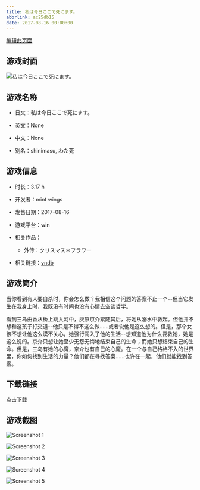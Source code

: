 ```yaml
---
title: 私は今日ここで死にます。
abbrlink: ac25db15
date: 2017-08-16 00:00:00
---
```

[编辑此页面](https://github.com/ACG-3/ADV3-source/blob/main/source/_posts/games/%E7%A7%81%E3%81%AF%E4%BB%8A%E6%97%A5%E3%81%93%E3%81%93%E3%81%A7%E6%AD%BB%E3%81%AB%E3%81%BE%E3%81%99%E3%80%82.md)

## 游戏封面

![私は今日ここで死にます。](https://pan.timero.xyz/d/onedrive/img_lib_001/%E7%A7%81%E3%81%AF%E4%BB%8A%E6%97%A5%E3%81%93%E3%81%93%E3%81%A7%E6%AD%BB%E3%81%AB%E3%81%BE%E3%81%99%E3%80%82_cover.avif)


## 游戏名称

- 日文：私は今日ここで死にます。
- 英文：None
- 中文：None

- 别名：shinimasu, わた死


## 游戏信息

- 时长：3.17 h
- 开发者：mint wings
- 发售日期：2017-08-16
- 游戏平台：win
- 相关作品：
   - 外传：クリスマス＊フラワー

- 相关链接：[vndb](https://vndb.org/v21768)


## 游戏简介

当你看到有人要自杀时，你会怎么做？我相信这个问题的答案不止一个--但当它发生在我身上时，我既没有时间也没有心情去空谈哲学。

看到三岛由香从桥上跳入河中，灰原京介紧随其后，将她从溺水中救起。但他并不想和这孩子打交道--他只是不得不这么做......或者说他是这么想的。但是，那个女孩不想让他这么漠不关心，她强行闯入了他的生活--想知道他为什么要救她，她是这么说的。京介只想让她至少无怨无悔地结束自己的生命；而她只想结束自己的生命。但是，三岛有她的心魔，京介也有自己的心魔。在一个与自己格格不入的世界里，你如何找到生活的力量？他们都在寻找答案......也许在一起，他们就能找到答案。




## 下载链接

[点击下载](https://pan.timero.xyz/onedrive/adv_lib_001/%E7%A7%81%E3%81%AF%E4%BB%8A%E6%97%A5%E3%81%93%E3%81%93%E3%81%A7%E6%AD%BB%E3%81%AB%E3%81%BE%E3%81%99%E3%80%82)


## 游戏截图


![Screenshot 1](https://pan.timero.xyz/d/onedrive/img_lib_001/%E7%A7%81%E3%81%AF%E4%BB%8A%E6%97%A5%E3%81%93%E3%81%93%E3%81%A7%E6%AD%BB%E3%81%AB%E3%81%BE%E3%81%99%E3%80%82_Screenshot_1.avif)

![Screenshot 2](https://pan.timero.xyz/d/onedrive/img_lib_001/%E7%A7%81%E3%81%AF%E4%BB%8A%E6%97%A5%E3%81%93%E3%81%93%E3%81%A7%E6%AD%BB%E3%81%AB%E3%81%BE%E3%81%99%E3%80%82_Screenshot_2.avif)

![Screenshot 3](https://pan.timero.xyz/d/onedrive/img_lib_001/%E7%A7%81%E3%81%AF%E4%BB%8A%E6%97%A5%E3%81%93%E3%81%93%E3%81%A7%E6%AD%BB%E3%81%AB%E3%81%BE%E3%81%99%E3%80%82_Screenshot_3.avif)

![Screenshot 4](https://pan.timero.xyz/d/onedrive/img_lib_001/%E7%A7%81%E3%81%AF%E4%BB%8A%E6%97%A5%E3%81%93%E3%81%93%E3%81%A7%E6%AD%BB%E3%81%AB%E3%81%BE%E3%81%99%E3%80%82_Screenshot_4.avif)

![Screenshot 5](https://pan.timero.xyz/d/onedrive/img_lib_001/%E7%A7%81%E3%81%AF%E4%BB%8A%E6%97%A5%E3%81%93%E3%81%93%E3%81%A7%E6%AD%BB%E3%81%AB%E3%81%BE%E3%81%99%E3%80%82_Screenshot_5.avif)

